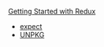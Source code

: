 [Getting Started with Redux](http://https://egghead.io/courses/getting-started-with-redux)


* [expect](https://github.com/mjackson/expect)
* [UNPKG](https://unpkg.com)